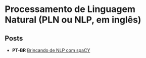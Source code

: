 # Processamento de Linguagem Natural (PLN ou NLP, em inglês)


<h2 id="conceitos">Posts</h2>

* **PT-BR** [Brincando de NLP com spaCY](http://leportella.com/pt-br/2017/11/30/brincando-de-nlp-com-spacy.html)
